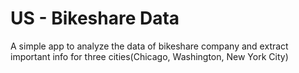 # US - Bikeshare Data

A simple app to analyze the data of bikeshare company and extract important info for three cities(Chicago, Washington, New York City)
